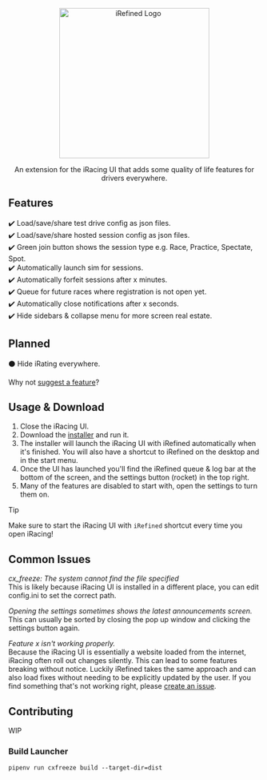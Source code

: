 <p align="center">
  <img width="300" src="https://github.com/jason-murray/irefined/blob/main/extension/src/assets/logo.png?raw=true" alt="iRefined Logo"/>
</p>
<p align="center">
  An extension for the iRacing UI that adds some quality of life features for drivers everywhere.
</p>

## Features
:heavy_check_mark: Load/save/share test drive config as json files.  
:heavy_check_mark: Load/save/share hosted session config as json files.  
:heavy_check_mark: Green join button shows the session type e.g. Race, Practice, Spectate, Spot.  
:heavy_check_mark: Automatically launch sim for sessions.  
:heavy_check_mark: Automatically forfeit sessions after x minutes.  
:heavy_check_mark: Queue for future races where registration is not open yet.  
:heavy_check_mark: Automatically close notifications after x seconds.  
:heavy_check_mark: Hide sidebars & collapse menu for more screen real estate.

## Planned
:black_circle: Hide iRating everywhere.  

Why not [suggest a feature](https://github.com/jason-murray/irefined/issues/new?template=feature_request.md)?

## Usage & Download

1. Close the iRacing UI.
2. Download the [installer](https://github.com/jason-murray/irefined/releases/latest/download/iRefined-win-Setup.exe) and run it.
3. The installer will launch the iRacing UI with iRefined automatically when it's finished. You will also have a shortcut to iRefined on the desktop and in the start menu.
4. Once the UI has launched you'll find the iRefined queue & log bar at the bottom of the screen, and the settings button (rocket) in the top right.
5. Many of the features are disabled to start with, open the settings to turn them on.

> [!TIP]
> Make sure to start the iRacing UI with `iRefined` shortcut every time you open iRacing!

## Common Issues

*cx_freeze: The system cannot find the file specified*  
This is likely because iRacing UI is installed in a different place, you can edit config.ini to set the correct path.

*Opening the settings sometimes shows the latest announcements screen.*  
This can usually be sorted by closing the pop up window and clicking the settings button again.

*Feature x isn't working properly.*  
Because the iRacing UI is essentially a website loaded from the internet, iRacing often roll out changes silently. This can lead to some features breaking without notice.
Luckily iRefined takes the same approach and can also load fixes without needing to be explicitly updated by the user. If you find something that's not working right, please [create an issue](https://github.com/jason-murray/irefined/issues/new?template=bug_report.md).

## Contributing
WIP

### Build Launcher
`pipenv run cxfreeze build --target-dir=dist`
